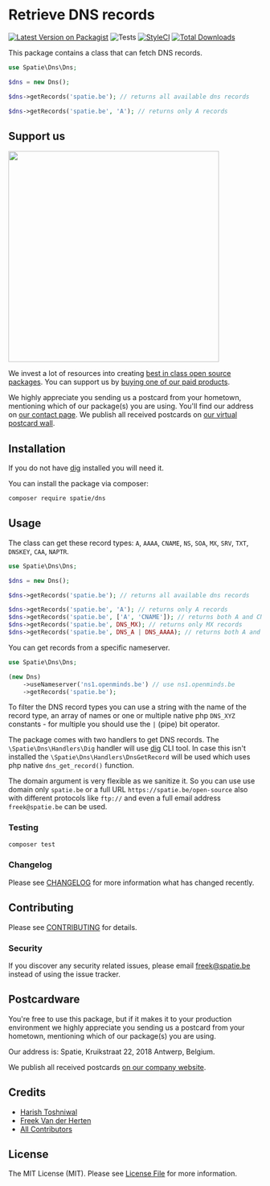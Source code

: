 # Retrieve DNS records

[![Latest Version on Packagist](https://img.shields.io/packagist/v/spatie/dns.svg?style=flat-square)](https://packagist.org/packages/spatie/dns)
![Tests](https://github.com/spatie/dns/workflows/Tests/badge.svg)
[![StyleCI](https://styleci.io/repos/108810419/shield?branch=master)](https://styleci.io/repos/108810419)
[![Total Downloads](https://img.shields.io/packagist/dt/spatie/dns.svg?style=flat-square)](https://packagist.org/packages/spatie/dns)

This package contains a class that can fetch DNS records.

```php
use Spatie\Dns\Dns;

$dns = new Dns();

$dns->getRecords('spatie.be'); // returns all available dns records

$dns->getRecords('spatie.be', 'A'); // returns only A records
```

## Support us

[<img src="https://github-ads.s3.eu-central-1.amazonaws.com/dns.jpg?t=1" width="419px" />](https://spatie.be/github-ad-click/dns)

We invest a lot of resources into creating [best in class open source packages](https://spatie.be/open-source). You can support us by [buying one of our paid products](https://spatie.be/open-source/support-us).

We highly appreciate you sending us a postcard from your hometown, mentioning which of our package(s) you are using. You'll find our address on [our contact page](https://spatie.be/about-us). We publish all received postcards on [our virtual postcard wall](https://spatie.be/open-source/postcards).

## Installation

If you do not have [dig](https://linux.die.net/man/1/dig) installed you will need it.

You can install the package via composer:

```bash
composer require spatie/dns
```

## Usage

The class can get these record types: `A`, `AAAA`, `CNAME`, `NS`, `SOA`, `MX`, `SRV`, `TXT`, `DNSKEY`, `CAA`, `NAPTR`.

```php
use Spatie\Dns\Dns;

$dns = new Dns();

$dns->getRecords('spatie.be'); // returns all available dns records

$dns->getRecords('spatie.be', 'A'); // returns only A records
$dns->getRecords('spatie.be', ['A', 'CNAME']); // returns both A and CNAME records
$dns->getRecords('spatie.be', DNS_MX); // returns only MX records
$dns->getRecords('spatie.be', DNS_A | DNS_AAAA); // returns both A and AAAA records
```

You can get records from a specific nameserver.

```php
use Spatie\Dns\Dns;

(new Dns)
    ->useNameserver('ns1.openminds.be') // use ns1.openminds.be
    ->getRecords('spatie.be');
```

To filter the DNS record types you can use a string with the name of the record type, an array of names or one or multiple native php `DNS_XYZ` constants - for multiple you should use the `|` (pipe) bit operator.

The package comes with two handlers to get DNS records.
The `\Spatie\Dns\Handlers\Dig` handler will use [dig](https://wiki.ubuntuusers.de/dig/) CLI tool.
In case this isn't installed the `\Spatie\Dns\Handlers\DnsGetRecord` will be used which uses php native `dns_get_record()` function.

The domain argument is very flexible as we sanitize it. So you can use use domain only `spatie.be` or a full URL `https://spatie.be/open-source` also with different protocols like `ftp://` and even a full email address `freek@spatie.be` can be used.

### Testing

``` bash
composer test
```

### Changelog

Please see [CHANGELOG](CHANGELOG.md) for more information what has changed recently.

## Contributing

Please see [CONTRIBUTING](CONTRIBUTING.md) for details.

### Security

If you discover any security related issues, please email freek@spatie.be instead of using the issue tracker.

## Postcardware

You're free to use this package, but if it makes it to your production environment we highly appreciate you sending us a postcard from your hometown, mentioning which of our package(s) you are using.

Our address is: Spatie, Kruikstraat 22, 2018 Antwerp, Belgium.

We publish all received postcards [on our company website](https://spatie.be/en/opensource/postcards).

## Credits

- [Harish Toshniwal](https://github.com/introwit)
- [Freek Van der Herten](https://github.com/freekmurze)
- [All Contributors](../../contributors)

## License

The MIT License (MIT). Please see [License File](LICENSE.md) for more information.
